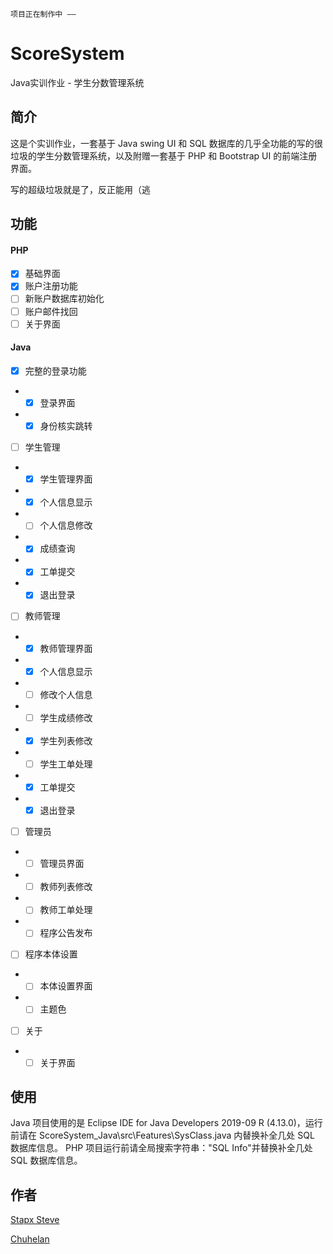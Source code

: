 ~~~
项目正在制作中 ——
~~~

# ScoreSystem
Java实训作业 - 学生分数管理系统

## 简介
这是个实训作业，一套基于 Java swing UI 和 SQL 数据库的几乎全功能的写的很垃圾的学生分数管理系统，以及附赠一套基于 PHP 和 Bootstrap UI 的前端注册界面。

写的超级垃圾就是了，反正能用（逃

## 功能
#### PHP
- [x] 基础界面
- [x] 账户注册功能
- [ ] 新账户数据库初始化
- [ ] 账户邮件找回
- [ ] 关于界面
#### Java
- [x] 完整的登录功能
- - [x] 登录界面
- - [x] 身份核实跳转

- [ ] 学生管理
- - [x] 学生管理界面
- - [x] 个人信息显示
- - [ ] 个人信息修改
- - [x] 成绩查询
- - [X] 工单提交
- - [x] 退出登录

- [ ] 教师管理
- - [X] 教师管理界面
- - [X] 个人信息显示
- - [ ] 修改个人信息
- - [ ] 学生成绩修改
- - [X] 学生列表修改
- - [ ] 学生工单处理
- - [X] 工单提交
- - [x] 退出登录

- [ ] 管理员
- - [ ] 管理员界面
- - [ ] 教师列表修改
- - [ ] 教师工单处理
- - [ ] 程序公告发布

- [ ] 程序本体设置
- - [ ] 本体设置界面
- - [ ] 主题色

- [ ] 关于
- - [ ] 关于界面

## 使用
Java 项目使用的是 Eclipse IDE for Java Developers 2019-09 R (4.13.0)，运行前请在 ScoreSystem_Java\src\Features\SysClass.java 内替换补全几处 SQL 数据库信息。
PHP 项目运行前请全局搜索字符串："SQL Info"并替换补全几处 SQL 数据库信息。

## 作者
[Stapx Steve](https://github.com/Stapxs)

[Chuhelan](https://chuhelan.com)
